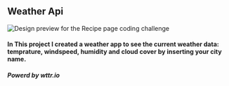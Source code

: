 ## Weather Api

![Design preview for the Recipe page coding challenge](./images/preview.jpg)

#### In This project I created a weather app to see the current weather data: temprature, windspeed, humidity and cloud cover by inserting your city name.
##### Powerd by wttr.io
